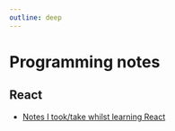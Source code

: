 ```yaml
---
outline: deep
---
```


# Programming notes

## React

- [Notes I took/take whilst learning React](/programming-notes/react-notes)
